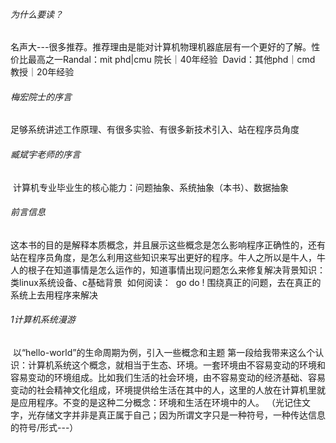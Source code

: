 ###### 为什么要读？

​		名声大---很多推荐。推荐理由是能对计算机物理机器底层有一个更好的了解。性价比最高之一
​		Randal：mit phd|cmu 院长｜40年经验
​		David：其他phd｜cmd 教授｜20年经验

###### 梅宏院士的序言		

​		足够系统讲述工作原理、有很多实验、有很多新技术引入、站在程序员角度

###### 臧斌宇老师的序言

​		计算机专业毕业生的核心能力：问题抽象、系统抽象（本书）、数据抽象

###### 前言信息

​		这本书的目的是解释本质概念，并且展示这些概念是怎么影响程序正确性的，还有站在程序员角度，是怎么利用这些知识来写出更好的程序。
​		牛人之所以是牛人，牛人的根子在知道事情是怎么运作的，知道事情出现问题怎么来修复解决
​		背景知识：类linux系统设备、c基础背景
​		如何阅读：
​				go do ! 围绕真正的问题，去在真正的系统上去用程序来解决



###### 1计算机系统漫游

​		以“hello-world”的生命周期为例，引入一些概念和主题
​		第一段给我带来这么个认识：计算机系统这个概念，就相当于生态、环境。一套环境由不容易变动的环境和容易变动的环境组成。比如我们生活的社会环境，由不容易变动的经济基础、容易变动的社会精神文化组成，环境提供给生活在其中的人，这里的人放在计算机里就是应用程序。不变的是这种二分概念：环境和生活在环境中的人。
（光记住文字，光存储文字并非是真正属于自己；因为所谓文字只是一种符号，一种传达信息的符号/形式---）
